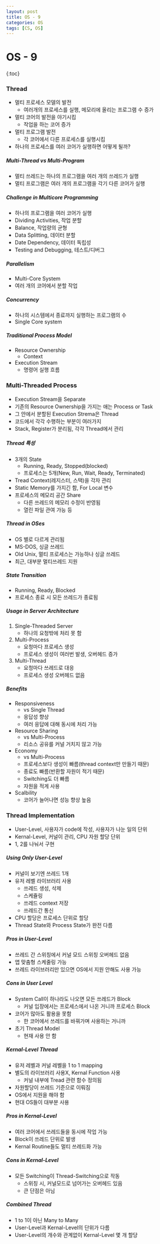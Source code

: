 ```yaml
---
layout: post
title: OS - 9
categories: OS
tags: [CS, OS]
---
```


# OS - 9

{:toc}

### Thread

- 멀티 프로세스 모델의 발전
  - 여러개의 프로세스를 실행, 메모리에 올리는 프로그램 수 증가
- 멀티 코어의 발전을 야기시킴
  - 작업을 하는 코어 증가
- 멀티 프로그램 발전
  - 각 코어에서 다른 프로세스를 실행시킴
- 하나의 프로세스를 여러 코어가 실행하면 어떻게 될까?

##### Multi-Thread vs Multi-Program

- 멀티 쓰레드는 하나의 프로그램을 여러 개의 쓰레드가 실행
- 멀티 프로그램은 여러 개의 프로그램을 각기 다른 코어가 실행

##### Challenge in Multicore Programming

- 하나의 프로그램을 여러 코어가 실행
- Dividing Activities, 작업 분할
- Balance, 작업량의 균형
- Data Splitting, 데이터 분할
- Date Dependency, 데이터 독립성
- Testing and Debugging, 테스트/디버그

##### Parallelism

- Multi-Core System
- 여러 개의 코어에서 분할 작업

##### Concurrency

- 하나의 시스템에서 종료까지 실행하는 프로그램의 수
- Single Core system

##### Traditional Process Model

- Resource Ownership
  - Context
- Execution Stream
  - 명령어 실행 흐름

### Multi-Threaded Process

- Execution Stream을 Separate
- 기존의 Resource Ownership을 가지는 애는 Process or Task
- 그 안에서 분할된 Execution Strema은 Thread
- 코드에서 각각 수행하는 부분이 여러가지
- Stack, Register가 분리됨, 각각 Thread에서 관리

##### Thread 특성

- 3개의 State
  - Running, Ready, Stopped(blocked)
  - 프로세스는 5개(New, Run, Wait, Ready, Terminated)
- Tread Context(레지스터, 스택)을 각자 관리
- Static Memory를 가지긴 함, For Local 변수
- 프로세스의 메모리 공간 Share
  - 다른 쓰레드의 메모리 수정이 반영됨
  - 열린 파일 관여 가능 등

##### Thread in OSes

- OS 별로 다르게 관리됨
- MS-DOS, 싱글 쓰레드
- Old Unix, 멀티 프로세스는 가능하나 싱글 쓰레드
- 최근, 대부분 멀티쓰레드 지원

##### State Transition

- Running, Ready, Blocked
- 프로세스 종료 시 모든 쓰레드가 종료됨

##### Usage in Server Architecture

1. Single-Threaded Server
   - 하나의 요청밖에 처리 못 함
2. Multi-Process
   - 요청마다 프로세스 생성
   - 프로세스 생성이 여러번 발생, 오버헤드 증가
3. Multi-Thread
   - 요청마다 쓰레드로 대응
   - 프로세스 생성 오버헤드 없음

##### Benefits

- Responsiveness
  - vs Single Thread
  - 응답성 향상
  - 여러 응답에 대해 동시에 처리 가능
- Resource Sharing
  - vs Multi-Process
  - 리소스 공유를 커널 거치지 않고 가능
- Economy
  - vs Multi-Process
  - 프로세스보다 생성이 빠름(thread context만 만들기 때문)
  - 종료도 빠름(반환할 자원이 적기 때문)
  - Switching도 더 빠름
  - 자원을 적게 사용
- Scalbility
  - 코어가 늘어나면 성능 향상 높음

### Thread Implementation

- User-Level, 사용자가 code에 작성, 사용자가 나눈 일의 단위
- Kernal-Level, 커널이 관리, CPU 자원 할당 단위
- 1, 2를 나눠서 구현

##### Using Only User-Level

- 커널이 보기엔 쓰레드 1개
- 유저 레벨 라이브러리 사용
  - 쓰레드 생성, 삭제
  - 스케쥴링
  - 쓰레드 context 저장
  - 쓰레드간 통신
- CPU 할당은 프로세스 단위로 할당
- Thread State와 Process State가 완전 다름

##### Pros in User-Level

- 쓰레드 간 스위칭에서 커널 모드 스위칭 오버헤드 없음
- 앱 맞춤형 스케줄링 가능
- 쓰레드 라이브러리만 있으면 OS에서 지원 안해도 사용 가능

##### Cons in User Level

- System Call이 하나라도 나오면 모든 쓰레드가 Block
  - 커널 입장에서는 프로세스에서 나온 거니까 프로세스 Block
- 코어가 많아도 활용을 못함
  - 한 코어에서 쓰레드를 바꿔가며 사용하는 거니까
- 초기 Thread Model
  - 현재 사용 안 함

##### Kernal-Level Thread

- 유저 레벨과 커널 레벨을 1 to 1 mapping
- 별도의 라이브러리 사용X, Kernal Function 사용
  - 커널 내부에 Tread 관련 함수 정의됨
- 자원할당이 쓰레드 기준으로 이뤄짐
- OS에서 지원을 해야 함
- 현대 OS들이 대부분 사용

##### Pros in Kernal-Level

- 여러 코어에서 쓰레드들을 동시에 작업 가능
- Block이 쓰레드 단위로 발생
- Kernal Routine들도 멀티 쓰레드화 가능

##### Cons in Kernal-Level

- 모든 Switching이 Thread-Switching으로 작동
  - 스위칭 시, 커널모드로 넘어가는 오버헤드 있음
  - 큰 단점은 아님

##### Combined Thread

- 1 to 1이 아닌 Many to Many
- User-Level과 Kernal-Level의 단위가 다름
- User-Level의 개수와 관계없이 Kernal-Level 몇 개 할당
